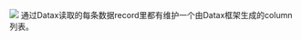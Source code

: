 ![](https://i.loli.net/2019/11/26/7TxNY5HcZk3orDi.png)
通过Datax读取的每条数据record里都有维护一个由Datax框架生成的column列表。
